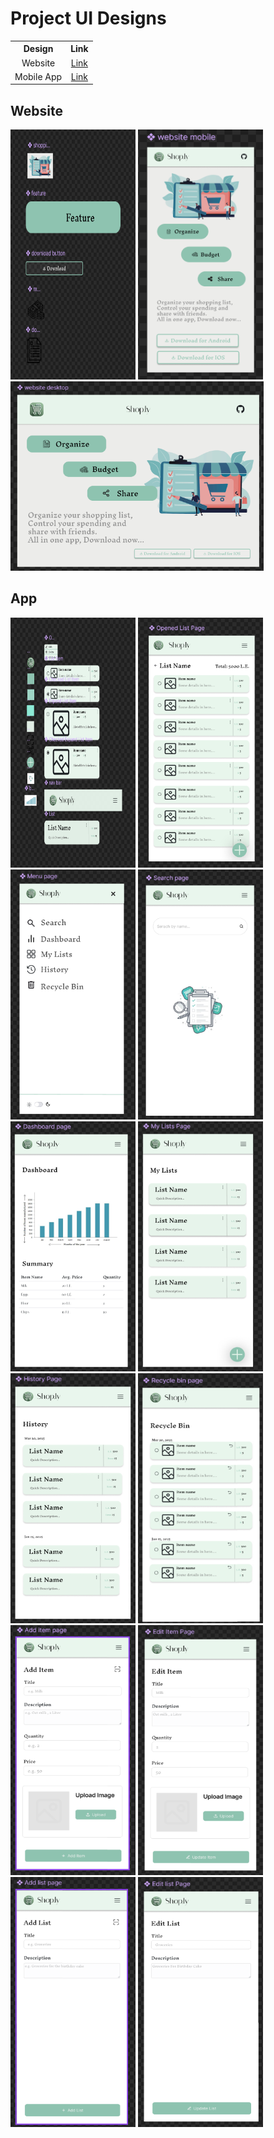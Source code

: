 # Project UI Designs


<table>
<tr align="center"> <th>Design</th> <th>Link</th></tr> 
<tr align="center"> <td>Website</td> <td><a href="#Website">Link</a></td></tr> 
<tr align="center"> <td>Mobile App</td> <td><a href="#App">Link</a></td></tr> 
</table>



## Website

<p>
<img src="./Website/components.site.png" width=200 height=400>
<img src="./Website/mobileView.site.png" width=200 height=400><br>
<img src="./Website/webview.site.png" width=405 >
</p>


## App 


<p>
<img src="./App/components.app.png" height=400 width=200> 
<img src="./App/main.app.png" height=400 width=200> 
<img src="./App/menu.app.png" height=400 width=200> 
<img src="./App/search.app.png" height=400 width=200> 
<img src="./App/dashboard.app.png" height=400 width=200> 
<img src="./App/lists.app.png" height=400 width=200> 
<img src="./App/history.app.png" height=400 width=200> 
<img src="./App/recycle.app.png" height=400 width=200> 
<img src="./App/addItem.app.png" height=400 width=200> 
<img src="./App/editItem.app.png" height=400 width=200> 
<img src="./App/addList.app.png" height=400 width=200> 
<img src="./App/editList.app.png" height=400 width=200> 
</p>
